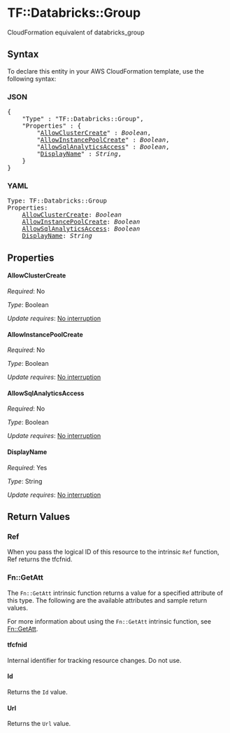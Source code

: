 # TF::Databricks::Group

CloudFormation equivalent of databricks_group

## Syntax

To declare this entity in your AWS CloudFormation template, use the following syntax:

### JSON

<pre>
{
    "Type" : "TF::Databricks::Group",
    "Properties" : {
        "<a href="#allowclustercreate" title="AllowClusterCreate">AllowClusterCreate</a>" : <i>Boolean</i>,
        "<a href="#allowinstancepoolcreate" title="AllowInstancePoolCreate">AllowInstancePoolCreate</a>" : <i>Boolean</i>,
        "<a href="#allowsqlanalyticsaccess" title="AllowSqlAnalyticsAccess">AllowSqlAnalyticsAccess</a>" : <i>Boolean</i>,
        "<a href="#displayname" title="DisplayName">DisplayName</a>" : <i>String</i>,
    }
}
</pre>

### YAML

<pre>
Type: TF::Databricks::Group
Properties:
    <a href="#allowclustercreate" title="AllowClusterCreate">AllowClusterCreate</a>: <i>Boolean</i>
    <a href="#allowinstancepoolcreate" title="AllowInstancePoolCreate">AllowInstancePoolCreate</a>: <i>Boolean</i>
    <a href="#allowsqlanalyticsaccess" title="AllowSqlAnalyticsAccess">AllowSqlAnalyticsAccess</a>: <i>Boolean</i>
    <a href="#displayname" title="DisplayName">DisplayName</a>: <i>String</i>
</pre>

## Properties

#### AllowClusterCreate

_Required_: No

_Type_: Boolean

_Update requires_: [No interruption](https://docs.aws.amazon.com/AWSCloudFormation/latest/UserGuide/using-cfn-updating-stacks-update-behaviors.html#update-no-interrupt)

#### AllowInstancePoolCreate

_Required_: No

_Type_: Boolean

_Update requires_: [No interruption](https://docs.aws.amazon.com/AWSCloudFormation/latest/UserGuide/using-cfn-updating-stacks-update-behaviors.html#update-no-interrupt)

#### AllowSqlAnalyticsAccess

_Required_: No

_Type_: Boolean

_Update requires_: [No interruption](https://docs.aws.amazon.com/AWSCloudFormation/latest/UserGuide/using-cfn-updating-stacks-update-behaviors.html#update-no-interrupt)

#### DisplayName

_Required_: Yes

_Type_: String

_Update requires_: [No interruption](https://docs.aws.amazon.com/AWSCloudFormation/latest/UserGuide/using-cfn-updating-stacks-update-behaviors.html#update-no-interrupt)

## Return Values

### Ref

When you pass the logical ID of this resource to the intrinsic `Ref` function, Ref returns the tfcfnid.

### Fn::GetAtt

The `Fn::GetAtt` intrinsic function returns a value for a specified attribute of this type. The following are the available attributes and sample return values.

For more information about using the `Fn::GetAtt` intrinsic function, see [Fn::GetAtt](https://docs.aws.amazon.com/AWSCloudFormation/latest/UserGuide/intrinsic-function-reference-getatt.html).

#### tfcfnid

Internal identifier for tracking resource changes. Do not use.

#### Id

Returns the <code>Id</code> value.

#### Url

Returns the <code>Url</code> value.

